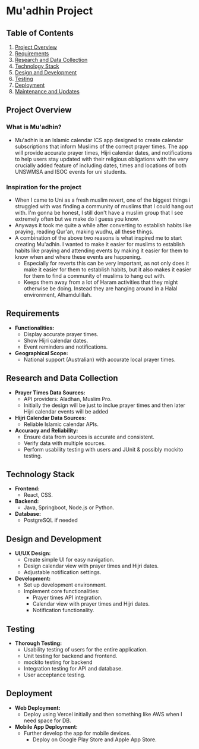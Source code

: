 # Mu'adhin Project

## Table of Contents
1. [Project Overview](#project-overview)
2. [Requirements](#requirements)
3. [Research and Data Collection](#research-and-data-collection)
4. [Technology Stack](#technology-stack)
5. [Design and Development](#design-and-development)
6. [Testing](#testing)
7. [Deployment](#deployment)
8. [Maintenance and Updates](#maintenance-and-updates)

## Project Overview
### What is Mu'adhin?
- Mu'adhin is an Islamic calendar ICS app designed to create calendar subscriptions that inform Muslims of the correct prayer times. The app will provide accurate prayer times, Hijri calendar dates, and notifications to help users stay updated with their religious obligations with the very crucially added feature of including dates, times and locations of both UNSWMSA and ISOC events for uni students.
### Inspiration for the project
- When I came to Uni as a fresh muslim revert, one of the biggest things i struggled with was finding a community of muslims that I could hang out with. I'm gonna be honest, I still don't have a muslim group that I see extremely often but we make do I guess you know.
- Anyways it took me quite a while after converting to establish habits like praying, reading Qur'an, making wudhu, all these things. 
- A combination of the above two reasons is what inspired me to start creating Mu'adhin. I wanted to make it easier for muslims to establish habits like praying and attending events by making it easier for them to know when and where these events are happening.
    - Especially for reverts this can be very important, as not only does it make it easier for them to establish habits, but it also makes it easier for them to find a community of muslims to hang out with.
    - Keeps them away from a lot of Haram activities that they might otherwise be doing. Instead they are hanging around in a Halal environment, Alhamdulillah.

## Requirements
- **Functionalities:**
  - Display accurate prayer times.
  - Show Hijri calendar dates.
  - Event reminders and notifications.
- **Geographical Scope:**
  - National support (Australian) with accurate local prayer times.

## Research and Data Collection
- **Prayer Times Data Sources:**
  - API providers: Aladhan, Muslim Pro.
  - Initially the design will be just to inclue prayer times and then later Hijri calendar events will be added
- **Hijri Calendar Data Sources:**
  - Reliable Islamic calendar APIs.
- **Accuracy and Reliability:**
  - Ensure data from sources is accurate and consistent.
  - Verify data with multiple sources.
  - Perform usability testing with users and JUnit & possibly mockito testing.

## Technology Stack
- **Frontend:**
  - React, CSS.
- **Backend:**
  - Java, Springboot, Node.js or Python.
- **Database:**
  - PostgreSQL if needed

## Design and Development
- **UI/UX Design:**
  - Create simple UI for easy navigation.
  - Design calendar view with prayer times and Hijri dates.
  - Adjustable notification settings.
- **Development:**
  - Set up development environment.
  - Implement core functionalities:
    - Prayer times API integration.
    - Calendar view with prayer times and Hijri dates.
    - Notification functionality.
    
## Testing
- **Thorough Testing:**
    - Usability testing of users for the entire application.
    - Unit testing for backend and frontend.
    - mockito testing for backend
    - Integration testing for API and database.
    - User acceptance testing.
  
## Deployment
- **Web Deployment:**
  - Deploy using Vercel initially and then something like AWS when I need space for DB.
- **Mobile App Deployment:**
  - Further develop the app for mobile devices.
    - Deploy on Google Play Store and Apple App Store.
